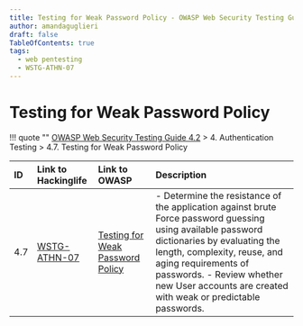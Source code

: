 ```yaml
---
title: Testing for Weak Password Policy - OWASP Web Security Testing Guide 
author: amandaguglieri
draft: false
TableOfContents: true
tags:
  - web pentesting
  - WSTG-ATHN-07
---
```




# Testing for Weak Password Policy

!!! quote ""
	[OWASP Web Security Testing Guide 4.2](index.md) > 4. Authentication Testing > 4.7. Testing for Weak Password Policy

|ID|Link to Hackinglife|Link to OWASP|Description|
|:---|:---|:---|:---|
|4.7|[WSTG-ATHN-07](WSTG-ATHN-07.md)|[Testing for Weak Password Policy](https://owasp.org/www-project-web-security-testing-guide/latest/4-Web_Application_Security_Testing/04-Authentication_Testing/07-Testing_for_Weak_Password_Policy)|- Determine the resistance of the application against brute Force password guessing using available password dictionaries by evaluating the length, complexity, reuse, and aging requirements of passwords.  - Review whether new User accounts are created with weak or predictable passwords.|




